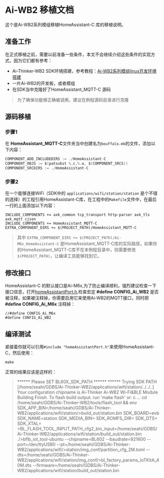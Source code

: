 # Ai-WB2 移植文档
这个是Ai-WB2系列模组移植HomeAssistant-C 库的移植说明。

## 准备工作

在正式移植之前，需要以前准备一些条件，本文不会继续介绍这些条件的实现方式，因为它们都有参考：
- Ai-Thinker-WB2 SDK环境搭建，参考教程：[Ai-WB2系列模组linux开发环境搭建](https://blog.csdn.net/Boantong_/article/details/125604649?ops_request_misc=%257B%2522request%255Fid%2522%253A%2522171575296516800222812642%2522%252C%2522scm%2522%253A%252220140713.130102334.pc%255Fblog.%2522%257D&request_id=171575296516800222812642&biz_id=0&utm_medium=distribute.pc_search_result.none-task-blog-2~blog~first_rank_ecpm_v1~rank_v31_ecpm-3-125604649-null-null.nonecase&utm_term=WB2&spm=1018.2226.3001.4450)
- 一片Ai-WB2的开发板，或者模组
- 在SDK当中克隆好了HomeAssistant_MQTT-C 源码

>为了确保功能够正确被调用，建议在例程源码目录进行克隆

##  源码移植

### 步骤1
在 **HomeAssistant_MQTT-C**文件夹当中创建名为`bouffalo.mk`的文件，添加以下内容：

```c
COMPONENT_ADD_INCLUDEDIRS := ./HomeAssistant-C
COMPONENT_OBJS := $(patsubst %.c,%.o, $(COMPONENT_SRCS))
COMPONENT_SRCDIRS := ./HomeAssistant-C
```

### 步骤2

在一个能够连接WiFi（SDK中的 `applications/wifi/station/station` 是个不错的选择）的工程引用HomeAssistant-C库，在工程中的`Makefile`文件中，在最后一行的上面添加以下内容：

```
INCLUDE_COMPONENTS += axk_common tcp_transport http-parser axk_tls axk_mqtt cjson 
INCLUDE_COMPONENTS += HomeAssistant_MQTT-C
EXTRA_COMPONENT_DIRS += $(PROJECT_PATH)/HomeAssistant_MQTT-C
```

>其中 `EXTRA_COMPONENT_DIRS += $(PROJECT_PATH)/Ai-M6x_HomeAssistant-C` 是HomeAssistant_MQTT-C库的实际路径，如果你的HomeAssistant_MQTT-C库不在本例程目录中，则需要修改`$(PROJECT_PATH)`，让编译工具能够找到它。

## 修改接口
HomeAssistant-C 的默认接口是Ai-M6x,为了防止编译顺利，强烈建议检查一下接口信息，打开[homeAssistantPort.h](../HomeAssistant-C/homeAssistantPort.h),检查宏定 **#define CONFIG_Ai_WB2** 是否被注释，如果被注释掉，你需要启用它来使用Ai-WB2的MQTT接口，同时把 **#define CONFIG_Ai_M6x** 注释掉：
```
//#define CONFIG_Ai_M6x
#define CONFIG_Ai_WB2
```

## 编译测试

紧接着你就可以引用`#include "homeAssistantPort.h"`来使用HomeAssistant-C，然后使用：
```
make 
```
正常的结果应该是这样的：
>****** Please SET BL60X_SDK_PATH ******
>****** Trying SDK PATH [/home/seahi/GDBS/Ai-Thinker-WB2/applications/wifi/station/../../..]
>Your configuration chipname is Ai-Thinker Ai-WB2 Wi-Fi&BLE Module
>Building Finish. To flash build output. run 'make flash' or:
>c  ...
>cd /home/seahi/GDBS/Ai-Thinker-WB2/tools/flash_tool && env SDK_APP_BIN=/home/seahi/GDBS/Ai-Thinker-WB2/applications/wifi/station/>build_out/station.bin SDK_BOARD=evb SDK_NAME=station SDK_MEDIA_BIN= SDK_ROMFS_DIR= SDK_DTS= SDK_XTAL= >BL_FLASH_TOOL_INPUT_PATH_cfg2_bin_input=/home/seahi/GDBS/Ai-Thinker-WB2/applications/wifi/station/build_out/station.bin ./>bflb_iot_tool-ubuntu --chipname=BL602 --baudrate=921600 --port=/dev/ttyUSB0 --pt=/home/seahi/GDBS/Ai-Thinker-WB2/applications/wifi/>station/img_conf/partition_cfg_2M.toml --dts=/home/seahi/GDBS/Ai-Thinker-WB2/applications/wifi/station/img_conf/>bl_factory_params_IoTKitA_40M.dts --firmware=/home/seahi/GDBS/Ai-Thinker-WB2/applications/wifi/station/build_out/station.bin